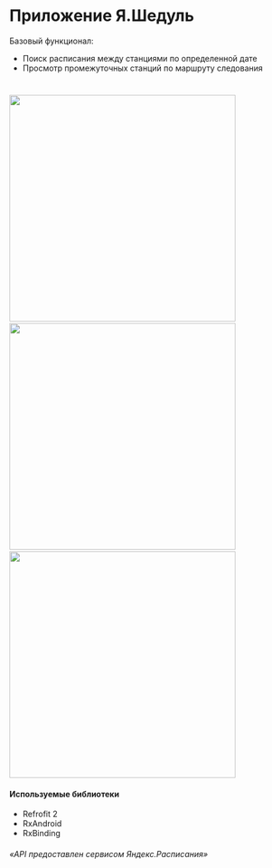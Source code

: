 # Приложение Я.Шедуль

Базовый функционал:

- Поиск расписания между станциями по определенной дате
- Просмотр промежуточных станций по маршруту следования

# 
<img height = "400" src = "https://github.com/valpostnov/YaSchedule/blob/branch/schedule_v2/app/screens/main.png" />
&nbsp;
<img height = "400" src = "https://github.com/valpostnov/YaSchedule/blob/branch/schedule_v2/app/screens/schedule.png" />
&nbsp;
<img height = "400" src = "https://github.com/valpostnov/YaSchedule/blob/branch/schedule_v2/app/screens/stations.png" />

#### Используемые библиотеки
- Refrofit 2
- RxAndroid
- RxBinding

###### «API предоставлен сервисом Яндекс.Расписания» 
